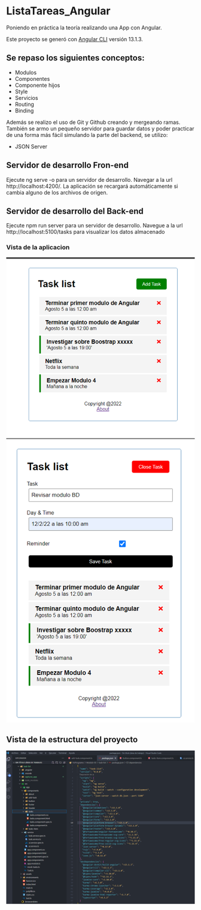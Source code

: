 
# ListaTareas_Angular
Poniendo en práctica la teoría realizando una App con Angular.

Este proyecto se generó con [Angular CLI](https://github.com/angular/angular-cli) versión 13.1.3.

## Se repaso los siguientes conceptos:
- Modulos
- Componentes
- Componente hijos
- Style
- Servicios
- Routing
- Binding
 
Además se realizo el uso de Git y Github creando y mergeando ramas. También se armo un pequeño servidor para guardar datos y poder practicar de una forma más fácil simulando la parte del backend, se utilizo:
- JSON Server

## Servidor de desarrollo Fron-end
Ejecute ng serve -o para un servidor de desarrollo. Navegar a la url http://localhost:4200/. La aplicación se recargará automáticamente si cambia alguno de los archivos de origen.
## Servidor de desarrollo del Back-end
Ejecute npm run server para un servidor de desarrollo. Navegue a la url http://localhost:5100/tasks para visualizar los datos almacenado

### Vista de la aplicacion

<img src="https://github.com/IngAlarcon/ListaTareas_Angular/blob/main/capturas_app/LIstaDeTareas.png"/>
<img src="https://github.com/IngAlarcon/ListaTareas_Angular/blob/main/capturas_app/Lista%20de%20Tereas.png"/>

## Vista de la estructura del proyecto

<img src="https://github.com/IngAlarcon/ListaTareas_Angular/blob/main/capturas_app/Estructura%20lista%20Tareas.png"/>

